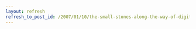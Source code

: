 ```yaml
---
layout: refresh
refresh_to_post_id: /2007/01/10/the-small-stones-along-the-way-of-digital-filmmaking
---
```

